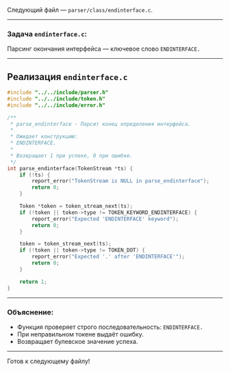 Следующий файл — `parser/class/endinterface.c`.

---

### Задача `endinterface.c`:

Парсинг окончания интерфейса — ключевое слово `ENDINTERFACE.`

---

## Реализация `endinterface.c`

```c
#include "../../include/parser.h"
#include "../../include/token.h"
#include "../../include/error.h"

/**
 * parse_endinterface - Парсит конец определения интерфейса.
 *
 * Ожидает конструкцию:
 * ENDINTERFACE.
 *
 * Возвращает 1 при успехе, 0 при ошибке.
 */
int parse_endinterface(TokenStream *ts) {
    if (!ts) {
        report_error("TokenStream is NULL in parse_endinterface");
        return 0;
    }

    Token *token = token_stream_next(ts);
    if (!token || token->type != TOKEN_KEYWORD_ENDINTERFACE) {
        report_error("Expected 'ENDINTERFACE' keyword");
        return 0;
    }

    token = token_stream_next(ts);
    if (!token || token->type != TOKEN_DOT) {
        report_error("Expected '.' after 'ENDINTERFACE'");
        return 0;
    }

    return 1;
}
```

---

### Объяснение:

* Функция проверяет строго последовательность: `ENDINTERFACE.`
* При неправильном токене выдаёт ошибку.
* Возвращает булевское значение успеха.

---

Готов к следующему файлу!
